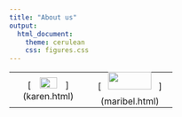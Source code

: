 ```yaml
--- 
title: "About us"
output: 
  html_document:
    theme: cerulean
    css: figures.css
---
```

<script src="https://kit.fontawesome.com/0af1a424a5.js" crossorigin="anonymous"></script>

<table style="width:100%; border: none;">
  <tr>
    <td align="center" class="photos">
        [<img src="images/karen.png" style="width:50%">](karen.html) 
    </td>
    <td align="center" class="photos" style="height: 4em"> 
        [<img src="images/maribel.png" style="padding: 0px; width:75%">](maribel.html) 
    </td>
  </tr>
</table>
